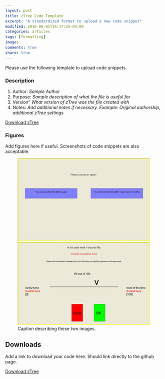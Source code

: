 ```yaml
---
layout: post
title: zTree Code Template
excerpt: "A standardized format to upload a new code snippet"
modified: 2016-06-01T14:17:25-04:00
categories: articles
tags: [formatting]
image:  
comments: true
share: true
---
```


Please use the following template to upload code snippets. 

### Description

1. Author: *Sample Author*
2. Purpose: *Sample description of what the file is useful for*
3. Version" *What version of zTree was the file created with*
4. Notes: *Add additional notes if necessary. Example: Original authorship, additional zTree settings*


<div markdown="0"><a href="https://raw.githubusercontent.com/davidclarance/zTree/master/NumberPad/NumberPad.txt" class="btn">Download zTree </a></div>  


### Figures

Add figures here if useful. Screenshots of code snippets are also acceptable. 

<figure class="half">
  <img src="/images/template/simplebuttons.jpg" alt="image">
  <img src="/images/template/slider.jpg" alt="image">
  <figcaption>Caption describing these two images.</figcaption>
</figure>



## Downloads 

Add a link to download your code here. Should link directly to the github page. 

<div markdown="0"><a href="https://raw.githubusercontent.com/davidclarance/zTree/master/NumberPad/NumberPad.txt" class="btn">Download zTree </a></div>



